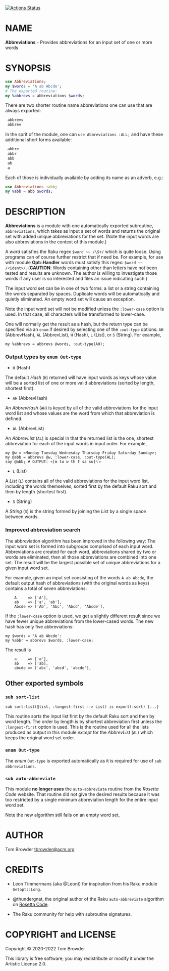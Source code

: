 [![Actions Status](https://github.com/tbrowder/Abbreviations/workflows/test/badge.svg)](https://github.com/tbrowder/Abbreviations/actions)

NAME
====

**Abbreviations** - Provides abbreviations for an input set of one or more words

SYNOPSIS
========

```raku
use Abbreviations;
my $words = 'A ab Abcde';
# The exported routine:
my %abbrevs = abbreviations $words;
```

There are two shorter routine name abbreviations one can use that are always exported:

```raku
 abbrevs
 abbrev
```

In the sprit of the module, one can `use Abbreviations :ALL;` and have these additional short forms available:

```raku
 abbre
 abbr
 abb
 ab
 a
```

Each of those is individually available by adding its name as an adverb, e.g.:

```raku
use Abbreviations :abb;
my %abb = abb $words;
```

DESCRIPTION
===========

**Abbreviations** is a module with one automatically exported subroutine, `abbreviations`, which takes as input a set of words and returns the original set with added unique abbreviations for the set. (Note the input words are also abbreviations in the context of this module.)

A *word* satisfies the Raku regex `$word ~~ /\S+/` which is quite loose. Using programs can of course further restrict that if need be. For example, for use with module **Opt::Handler** words must satisfy this regex: `$word ~~ /<ident>/`. (**CAUTION**: Words containing other than letters have not been tested and results are unknown. The author is willing to investigate those words if any user is so interested and files an issue indicating such.)

The input word set can be in one of two forms: a list or a string containing the words separated by spaces. Duplicate words will be automatically and quietly eliminated. An empty word set will cause an exception.

Note the input word set will not be modified unless the `:lower-case` option is used. In that case, all characters will be transformed to lower-case.

One will normally get the result as a hash, but the return type can be specified via an `enum` if desired by selecting one of the `:out-type` options: `AH` (AbbrevHash), `AL` (AbbrevList), `H` (Hash), `L` (List), or `S` (String). For example,

    my %abbrevs = abbrevs @words, :out-type(AH);

### Output types by `enum Out-type`

  * `H` (Hash)

The default *Hash* (`H`) returned will have input words as keys whose value will be a sorted list of one or more valid abbreviations (sorted by length, shortest first).

  * `AH` (AbbrevHash)

An *AbbrevHash* (`AH`) is keyed by all of the valid abbreviations for the input word list and whose values are the word from which that abbreviation is defined.

  * `AL` (AbbrevList)

An *AbbrevList* (`AL`) is special in that the returned list is the one, shortest abbreviation for each of the input words in input order. For example,

    my @w = <Monday Tuesday Wednesday Thursday Friday Saturday Sunday>;
    my @abb = abbrevs @w, :lower-case, :out-type(AL);
    say @abb; # OUTPUT: «[m tu w th f sa su]␤»

  * `L` (List)

A *List* (`L`) contains all of the valid abbreviations for the input word list, including the words themselves, sorted first by the default Raku sort and then by length (shortest first).

  * `S` (String)

A *String* (`S`) is the string formed by joining the *List* by a single space between words.

### Improved abbreviation search

The abbreviation algorithm has been improved in the following way: The input word set is formed into subgroups comprised of each input word. Abbreviations are created for each word, abbreviations shared by two or words are eliminated, then all those abbreviations are combined into one set. The result will be the largest possible set of unique abbreviations for a given input word set.

For example, given an input set consisting of the words `A ab Abcde`, the default output hash of abbreviations (with the original words as keys) contains a total of seven abbreviations:

        A     => ['A'],
        ab    => ['a', 'ab'],
        Abcde => ['Ab', 'Abc', 'Abcd', 'Abcde'],

If the `:lower-case` option is used, we get a slightly different result since we have fewer unique abbreviations from the lower-cased words. The new hash has only five abbreviations:

    my $words = 'A ab Abcde':
    my %abbr = abbrevs $words, :lower-case;

The result is

        a     => ['a'],
        ab    => ['ab],
        abcde => ['abc', 'abcd', 'abcde'],

Other exported symbols
----------------------

### `sub sort-list`

    sub sort-list(@list, :longest-first --> List) is export(:sort) {...}

This routine sorts the input list first by the default Raku sort and then by word length. The order by length is by shortest abbreviation first unless the `:longest-first` option is used. This is the routine used for all the lists produced as output in this module *except* for the *AbbrevList* (`AL`) which keeps the original word set order.

### `enum Out-type`

The *enum* `Out-type` is exported automatically as it is required for use of `sub abbreviations`.

### `sub auto-abbreviate`

This module **no longer uses** the `auto-abbreviate` routine from the *Rosetta Code* website. That routine did not give the desired results because it was too restricted by a single minimum abbreviation length for the entire input word set.

Note the new algorithm still fails on an empty word set,

AUTHOR
======

Tom Browder <tbrowder@acm.org>

CREDITS
=======

  * Leon Timmermans (aka @Leont) for inspiration from his Raku module `Getopt::Long`.

  * @thundergnat, the original author of the Raku `auto-abbreviate` algorithm on [Rosetta Code](http://rosettacode.org/wiki/Abbreviations,_automatic#Raku).

  * The Raku community for help with subroutine signatures.

COPYRIGHT and LICENSE
=====================

Copyright © 2020-2022 Tom Browder

This library is free software; you may redistribute or modify it under the Artistic License 2.0.

